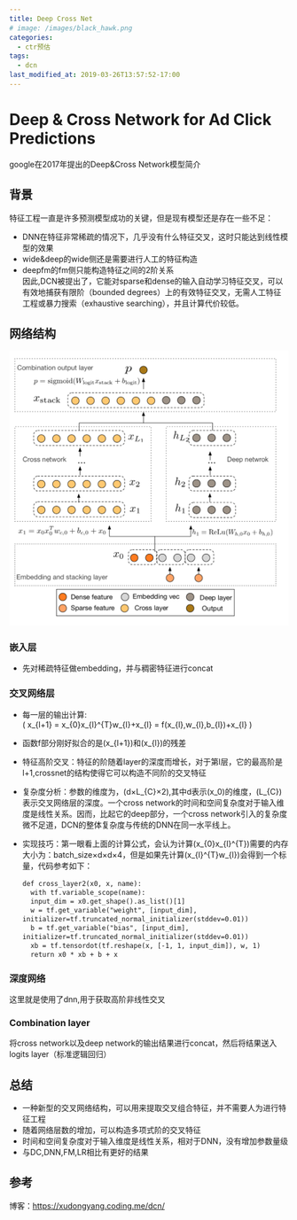 ```yaml
---
title: Deep Cross Net
# image: /images/black_hawk.png
categories:
  - ctr预估
tags:
  - dcn
last_modified_at: 2019-03-26T13:57:52-17:00
---
```


# Deep & Cross Network for Ad Click Predictions
google在2017年提出的Deep&Cross Network模型简介
   
## 背景
特征工程一直是许多预测模型成功的关键，但是现有模型还是存在一些不足：
- DNN在特征非常稀疏的情况下，几乎没有什么特征交叉，这时只能达到线性模型的效果
- wide&deep的wide侧还是需要进行人工的特征构造
- deepfm的fm侧只能构造特征之间的2阶关系  
因此,DCN被提出了，它能对sparse和dense的输入自动学习特征交叉，可以有效地捕获有限阶（bounded degrees）上的有效特征交叉，无需人工特征工程或暴力搜索（exhaustive searching），并且计算代价较低。  

## 网络结构
![image](/images/picture/DCN/DCN_model.png)
### 嵌入层
- 先对稀疏特征做embedding，并与稠密特征进行concat

### 交叉网络层
- 每一层的输出计算:  
\( x_{l+1} = x_{0}x_{l}^{T}w_{l}+x_{l} = f(x_{l},w_{l},b_{l})+x_{l} \)
- 函数f部分刚好拟合的是\(x_{l+1}\)和\(x_{l}\)的残差
- 特征高阶交叉：特征的阶随着layer的深度而增长，对于第l层，它的最高阶是l+1,crossnet的结构使得它可以构造不同阶的交叉特征
- 复杂度分析：参数的维度为，\(d×L_{C}×2\),其中d表示\(x_0\)的维度，\(L_{C}\)表示交叉网络层的深度。一个cross network的时间和空间复杂度对于输入维度是线性关系。因而，比起它的deep部分，一个cross network引入的复杂度微不足道，DCN的整体复杂度与传统的DNN在同一水平线上。
- 实现技巧：第一眼看上面的计算公式，会认为计算\(x_{0}x_{l}^{T}\)需要的内存大小为：batch_size×d×d×4，但是如果先计算\(x_{l}^{T}w_{l}\)会得到一个标量，代码参考如下：
    
      def cross_layer2(x0, x, name):
        with tf.variable_scope(name):
        input_dim = x0.get_shape().as_list()[1]
        w = tf.get_variable("weight", [input_dim], initializer=tf.truncated_normal_initializer(stddev=0.01))
        b = tf.get_variable("bias", [input_dim], initializer=tf.truncated_normal_initializer(stddev=0.01))
        xb = tf.tensordot(tf.reshape(x, [-1, 1, input_dim]), w, 1)
        return x0 * xb + b + x
      
### 深度网络
这里就是使用了dnn,用于获取高阶非线性交叉


### Combination layer
将cross network以及deep network的输出结果进行concat，然后将结果送入logits layer（标准逻辑回归）

## 总结
- 一种新型的交叉网络结构，可以用来提取交叉组合特征，并不需要人为进行特征工程
- 随着网络层数的增加，可以构造多项式阶的交叉特征
- 时间和空间复杂度对于输入维度是线性关系，相对于DNN，没有增加参数量级
- 与DC,DNN,FM,LR相比有更好的结果

## 参考
博客：https://xudongyang.coding.me/dcn/